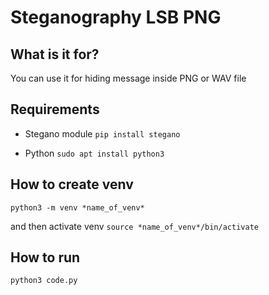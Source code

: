 # Steganography LSB PNG

## What is it for?
You can use it for hiding message inside PNG or WAV file

## Requirements
- Stegano module
``` pip install stegano ```

- Python
``` sudo apt install python3 ```

## How to create venv
``` python3 -m venv *name_of_venv* ```

and then activate venv
``` source *name_of_venv*/bin/activate ```

## How to run
``` python3 code.py ```
